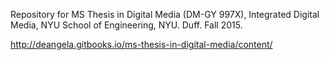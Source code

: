 Repository for MS Thesis in Digital Media (DM-GY 997X), Integrated Digital Media, NYU School of Engineering, NYU. Duff. Fall 2015.

http://deangela.gitbooks.io/ms-thesis-in-digital-media/content/

